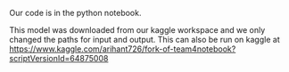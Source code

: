 Our code is in the python notebook.

This model was downloaded from our kaggle workspace and we only changed the paths for input and output.
This can also be run on kaggle at https://www.kaggle.com/arihant726/fork-of-team4notebook?scriptVersionId=64875008

